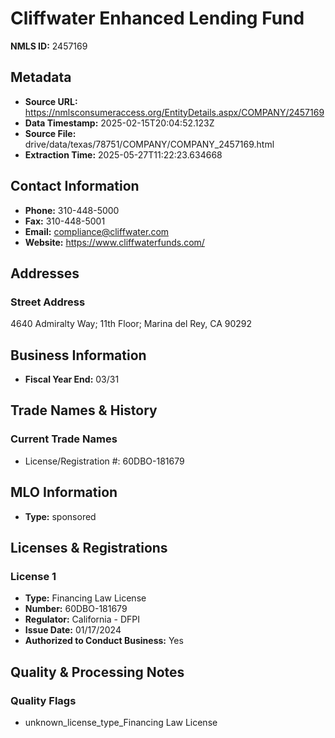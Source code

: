 # Cliffwater Enhanced Lending Fund

**NMLS ID:** 2457169

## Metadata
- **Source URL:** https://nmlsconsumeraccess.org/EntityDetails.aspx/COMPANY/2457169
- **Data Timestamp:** 2025-02-15T20:04:52.123Z
- **Source File:** drive/data/texas/78751/COMPANY/COMPANY_2457169.html
- **Extraction Time:** 2025-05-27T11:22:23.634668

## Contact Information
- **Phone:** 310-448-5000
- **Fax:** 310-448-5001
- **Email:** compliance@cliffwater.com
- **Website:** https://www.cliffwaterfunds.com/

## Addresses
### Street Address
4640 Admiralty Way; 11th Floor; Marina del Rey, CA 90292

## Business Information
- **Fiscal Year End:** 03/31

## Trade Names & History
### Current Trade Names
- License/Registration #: 60DBO-181679

## MLO Information
- **Type:** sponsored

## Licenses & Registrations

### License 1
- **Type:** Financing Law License
- **Number:** 60DBO-181679
- **Regulator:** California - DFPI
- **Issue Date:** 01/17/2024
- **Authorized to Conduct Business:** Yes

## Quality & Processing Notes
### Quality Flags
- unknown_license_type_Financing Law License
